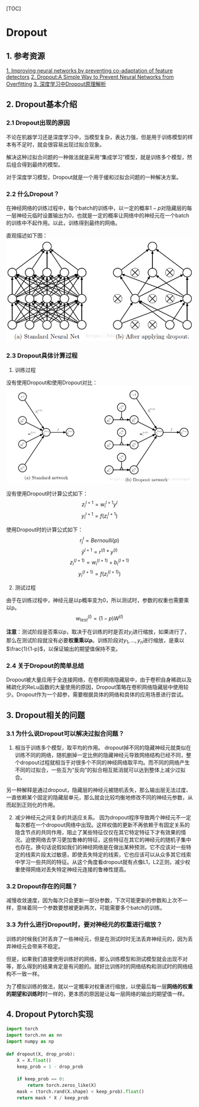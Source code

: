 [TOC]

# Dropout

## 1. 参考资源

[1. Improving neural networks by preventing co-adaptation of feature detectors](https://arxiv.org/abs/1207.0580v1)
[2. Dropout:A Simple Way to Prevent Neural Networks from Overfitting](http://jmlr.org/papers/v15/srivastava14a.html)
[3. 深度学习中Dropout原理解析](https://blog.csdn.net/program_developer/article/details/80737724)

## 2. Dropout基本介绍

### 2.1 Dropout出现的原因

不论在机器学习还是深度学习中，当模型复杂，表达力强，但是用于训练模型的样本有不足时，就会很容易出现过拟合现象。

解决这种过拟合问题的一种做法就是采用“集成学习”模型，就是训练多个模型，然后组合得到最终的模型。

对于深度学习模型，Dropout就是一个用于缓和过拟合问题的一种解决方案。

### 2.2 什么Dropout？

在神经网络的训练过程中，每个batch的训练中，以一定的概率$1-p$对隐藏层的每一层神经元临时设置输出为0，也就是一定的概率让网络中的神经元在一个batch的训练中不起作用。以此，训练得到最终的网络。

直观描述如下图：
![droput1](./images/dropout/dropout1.png)

### 2.3 Dropout具体计算过程

1. 训练过程

没有使用Dropout和使用Dropout对比：
![dropout2](./images/dropout/dropout2.png)

没有使用Dropout时计算公式如下：
$$z_i^{l+1} = w_i^{l+1}y^l$$ $$y_i^{l+1} = f(z_i^{l+1})$$

使用Dropout时的计算公式如下：
$$r_j^{l} = Bernoulli(p)$$ $$
\widetilde{y}^{l+1} = r^{(l)} * y^{(l)}$$ $$
z_i^{(l+1)} = w_i^{(l+1)} + b_i^{(l+1)}
$$ $$
y_i^{(l+1)} = f(z_i^{(l+1)})
$$

2. 测试过程

由于在训练过程中，神经元是以p概率变为0，所以测试时，参数的权重也需要乘以p。
$$w_{test}^{(l)} = (1-p)W^{(l)}$$

**注意**：测试阶段是否乘以p，取决于在训练的时是否对$y_i$进行缩放，如果进行了，那么在测试阶段就没有必要**权重乘以p**。训练阶段对$y_1,...,y_n$进行缩放，是乘以$\frac{1}{1-p}$，以保证输出的期望值保持不变。

### 2.4 关于Dropout的简单总结

Dropout被大量应用于全连接网络，在卷积网络隐藏层中，由于卷积自身稀疏以及稀疏化的ReLu函数的大量使用的原因，Dropout策略在卷积网络隐藏层中使用较少。Dropout作为一个超参，需要根据具体的网络和具体的应用场景进行尝试。

## 3. Dropout相关的问题

### 3.1 为什么说Dropout可以解决过拟合问题？

1. 相当于训练多个模型，取平均的作用。
dropout掉不同的隐藏神经元就类似在训练不同的网络，随机删掉一定比例的隐藏神经元导致网络结构已经不同，整个dropout过程就相当于对很多个不同的神经网络取平均。而不同的网络产生不同的过拟合，一些互为“反向”的拟合相互抵消就可以达到整体上减少过拟合。

另一种解释是通过dropout，隐藏层的神经元被随机丢失，那么输出层无法过度、一直依赖某个固定的隐藏层单元，那么就会比较均衡地修改不同的神经元参数，从而起到正则化的作用。

2. 减少神经元之间复杂的共适应关系。
因为dropout程序导致两个神经元不一定每次都在一个dropout网络中出现。这样权值的更新不再依赖于有固定关系的隐含节点的共同作用，阻止了某些特征仅仅在其它特定特征下才有效果的情况。迫使网络去学习更加鲁棒的特征，这些特征在其它的神经元的随机子集中也存在。换句话说假如我们的神经网络是在做出某种预测，它不应该对一些特定的线索片段太过敏感，即使丢失特定的线索，它也应该可以从众多其它线索中学习一些共同的特征。从这个角度看dropout就有点像L1，L2正则，减少权重使得网络对丢失特定神经元连接的鲁棒性提高。

### 3.2 Dropout存在的问题？

减慢收敛速度，因为每次只会更新一部分参数，下次可能更新的参数和上次不一样，意味着同一个参数要想被更新两次，可能需要多个batch的训练。

### 3.3 为什么进行Dropout时，要对神经元的权重进行缩放？

训练的时候我们时丢弃了一些神经元，但是在测试时时无法丢弃神经元的，因为丢弃神经元会带来不稳定。

但是，如果我们直接使用训练好的网络，那么训练模型和测试模型就会出现不对等，那么得到的结果肯定是有问题的。就好比训练时的网络结构和测试时的网络结构不一致一样。

为了模拟训练的做法，就以一定概率对权重进行缩放，以使最后每一层**网络的权重的期望和训练时**时一样的，更本质的原因是让每一层网络的输出的期望值一样。

## 4. Dropout Pytorch实现

```python
import torch
import torch.nn as nn
import numpy as np

def dropout(X, drop_prob):
    X = X.float()
    keep_prob = 1 - drop_prob

    if keep_prob == 0:
        return torch.zeros_like(X)
    mask = (torch.rand(X.shape) < keep_prob).float()
    return mask * X / keep_prob
```
